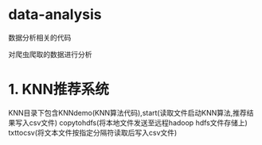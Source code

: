 # data-analysis
数据分析相关的代码

对爬虫爬取的数据进行分析
# 1. KNN推荐系统
KNN目录下包含KNNdemo(KNN算法代码),start(读取文件启动KNN算法,推荐结果写入csv文件)
copytohdfs(将本地文件发送至远程hadoop hdfs文件存储上)
txttocsv(将文本文件按指定分隔符读取后写入csv文件)
